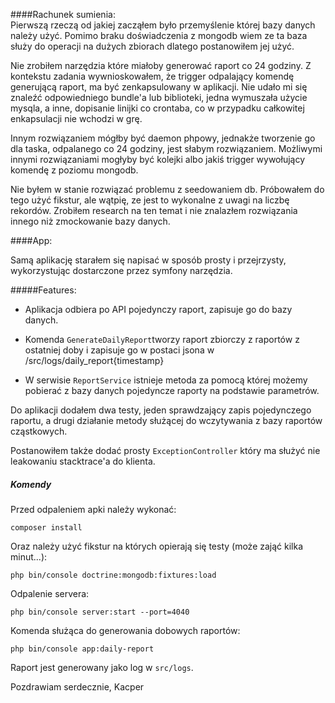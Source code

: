 ####Rachunek sumienia:  
Pierwszą rzeczą od jakiej zacząłem było przemyślenie której bazy danych należy użyć. 
Pomimo braku doświadczenia z mongodb wiem ze ta baza służy do operacji na dużych zbiorach dlatego postanowiłem jej użyć.

  Nie zrobiłem narzędzia które miałoby generować raport co 24 godziny. 
  Z kontekstu zadania wywnioskowałem, że trigger odpalający komendę generującą raport, ma być zenkapsulowany w aplikacji.
  Nie udało mi się znaleźć odpowiedniego bundle'a lub biblioteki, jedna wymuszała użycie mysqla, a inne, dopisanie linijki co crontaba, co w przypadku całkowitej enkapsulacji nie wchodzi w grę.
  
Innym rozwiązaniem mógłby być daemon phpowy, jednakże tworzenie go dla taska, odpalanego co 24 godziny, jest słabym rozwiązaniem.
   Możliwymi innymi rozwiązaniami mogłyby być kolejki albo jakiś trigger wywołujący komendę z poziomu mongodb. 


  Nie byłem w stanie rozwiązać problemu z seedowaniem db. Próbowałem do tego użyć fikstur, ale wątpię, ze jest to wykonalne z uwagi na liczbę rekordów.
  Zrobiłem research na ten temat i nie znalazłem rozwiązania innego niż zmockowanie bazy danych.

  
  ####App:
  
   Samą aplikację starałem się napisać w sposób prosty i przejrzysty, wykorzystując dostarczone przez symfony narzędzia.

   #####Features:
   
  * Aplikacja odbiera po API pojedynczy raport, zapisuje go do bazy danych. 
  
  * Komenda ```GenerateDailyReport```tworzy raport zbiorczy z raportów z ostatniej doby i zapisuje go w postaci jsona
   w /src/logs/daily_report{timestamp}
   
  * W serwisie ```ReportService``` istnieje metoda za pomocą której możemy pobierać z bazy danych pojedyncze raporty na podstawie parametrów.
  
  
 
  Do aplikacji dodałem dwa testy, jeden sprawdzający zapis pojedynczego raportu, a drugi działanie 
metody służącej do wczytywania z bazy raportów cząstkowych.

  Postanowiłem także dodać prosty ```ExceptionController``` który ma służyć nie leakowaniu stacktrace'a do klienta.
  
 ##### Komendy 
  
  Przed odpaleniem apki należy wykonać:
  
  ```composer install```
  
  Oraz należy użyć fikstur na których opierają się testy (może zająć kilka minut...):
  
  ```php bin/console doctrine:mongodb:fixtures:load```
  
 
  Odpalenie servera:
  
  ```php bin/console server:start --port=4040```
  
  Komenda służąca do generowania dobowych raportów:
  
  ```php bin/console app:daily-report```
  
Raport jest generowany jako log w ``src/logs``.




Pozdrawiam serdecznie,
Kacper